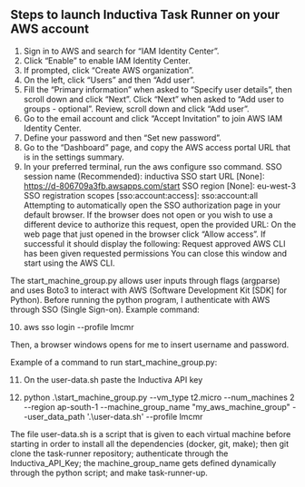 
## Steps to launch Inductiva Task Runner on your AWS account

1. Sign in to AWS and search for “IAM Identity Center”.
2. Click “Enable” to enable IAM Identity Center.
3. If prompted, click “Create AWS organization”.
4. On the left, click “Users” and then “Add user”.
5. Fill the “Primary information” when asked to “Specify user details”, then scroll down and click “Next”. Click “Next” when asked to “Add user to groups - optional”. Review, scroll down and click “Add user”.
6. Go to the email account and click “Accept Invitation” to join AWS IAM Identity Center.
7. Define your password and then “Set new password”.
8. Go to the “Dashboard” page, and copy the AWS access portal URL that is in the settings summary.
9. In your preferred terminal, run the aws configure sso command.
    SSO session name (Recommended): inductiva
    SSO start URL [None]: https://d-806709a3fb.awsapps.com/start
    SSO region [None]: eu-west-3
    SSO registration scopes [sso:account:access]: sso:account:all
    Attempting to automatically open the SSO authorization page in your default browser.
    If the browser does not open or you wish to use a different device to authorize this request, open the provided URL:
    On the web page that just opened in the browser click “Allow access”.
    If successful it should display the following:
        Request approved
        AWS CLI has been given requested permissions
        You can close this window and start using the AWS CLI.

The start_machine_group.py allows user inputs through flags (argparse) and uses Boto3 to interact with AWS (Software Development Kit [SDK] for Python).
Before running the python program, I authenticate with AWS through SSO (Single Sign-on). Example command:

10. aws sso login --profile lmcmr

Then, a browser windows opens for me to insert username and password.

Example of a command to run start_machine_group.py:

11. On the user-data.sh paste the Inductiva API key

12. python .\start_machine_group.py --vm_type t2.micro --num_machines 2 --region ap-south-1 --machine_group_name "my_aws_machine_group" --user_data_path '.\user-data.sh' --profile lmcmr

The file user-data.sh is a script that is given to each virtual machine before starting in order to install all the dependencies (docker, git, make); then git clone the task-runner repository; authenticate through the Inductiva_API_Key; the machine_group_name gets defined dynamically through the python script; and make task-runner-up.